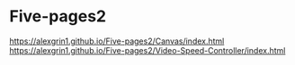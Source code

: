 # Five-pages2
https://alexgrin1.github.io/Five-pages2/Canvas/index.html  
https://alexgrin1.github.io/Five-pages2/Video-Speed-Controller/index.html
